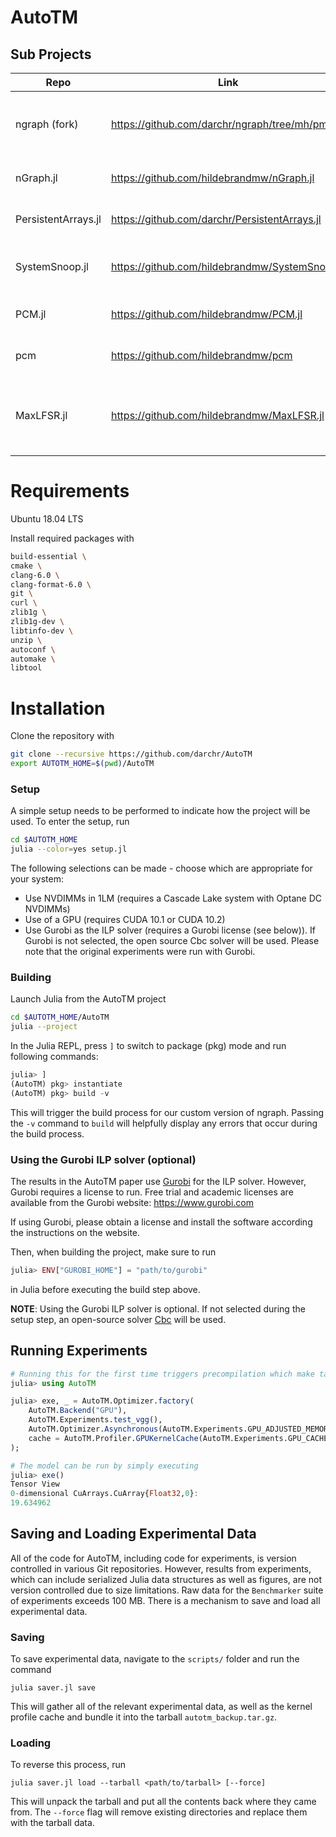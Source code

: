# AutoTM

## Sub Projects

| Repo | Link   | Description |
|------|--------|-------------|
| ngraph (fork)       | https://github.com/darchr/ngraph/tree/mh/pmem  | Customized fork of ngraph source code |
| nGraph.jl           | https://github.com/hildebrandmw/nGraph.jl      | Julia frontend for nGraph             |
| PersistentArrays.jl | https://github.com/darchr/PersistentArrays.jl  | NVDIMM backed arrays |
| SystemSnoop.jl      | https://github.com/hildebrandmw/SystemSnoop.jl | Base System monitoring API |
| PCM.jl              | https://github.com/hildebrandmw/PCM.jl         | Wrapper for Intel [pcm](https://github.com/opcm/pcm)  |
| pcm                 | https://github.com/hildebrandmw/pcm | Customized fork of Intel pcm |
| MaxLFSR.jl          | https://github.com/hildebrandmw/MaxLFSR.jl | Maximum length Linear Feedback Shift Registers |

# Requirements

Ubuntu 18.04 LTS

Install required packages with
```sh
build-essential \
cmake \
clang-6.0 \
clang-format-6.0 \
git \
curl \
zlib1g \
zlib1g-dev \
libtinfo-dev \
unzip \
autoconf \
automake \
libtool
```

# Installation

Clone the repository with
```sh
git clone --recursive https://github.com/darchr/AutoTM
export AUTOTM_HOME=$(pwd)/AutoTM
```

### Setup

A simple setup needs to be performed to indicate how the project will be used.
To enter the setup, run
```sh
cd $AUTOTM_HOME
julia --color=yes setup.jl
```
The following selections can be made - choose which are appropriate for your system:
* Use NVDIMMs in 1LM (requires a Cascade Lake system with Optane DC NVDIMMs)
* Use of a GPU (requires CUDA 10.1 or CUDA 10.2)
* Use Gurobi as the ILP solver (requires a Gurobi license (see below)).
    If Gurobi is not selected, the open source Cbc solver will be used.
    Please note that the original experiments were run with Gurobi.
    
### Building

Launch Julia from the AutoTM project
```sh
cd $AUTOTM_HOME/AutoTM
julia --project
```

In the Julia REPL, press `]` to switch to package (pkg) mode and run following commands:
```julia
julia> ]
(AutoTM) pkg> instantiate
(AutoTM) pkg> build -v
```
This will trigger the build process for our custom version of ngraph.
Passing the `-v` command to `build` will helpfully display any errors that occur during the build process.

### Using the Gurobi ILP solver (optional)

The results in the AutoTM paper use [Gurobi](https://www.gurobi.com) for the ILP solver.
However, Gurobi requires a license to run.
Free trial and academic licenses are available from the Gurobi website: https://www.gurobi.com

If using Gurobi, please obtain a license and install the software according the instructions on the website.

Then, when building the project, make sure to run
```julia
julia> ENV["GUROBI_HOME"] = "path/to/gurobi"
```
in Julia before executing the build step above.

**NOTE**: Using the Gurobi ILP solver is optional.
If not selected during the setup step, an open-source solver [Cbc](https://projects.coin-or.org/Cbc) will be used.

## Running Experiments

```julia
# Running this for the first time triggers precompilation which make take a couple minutes
julia> using AutoTM

julia> exe, _ = AutoTM.Optimizer.factory(
    AutoTM.Backend("GPU"),
    AutoTM.Experiments.test_vgg(),
    AutoTM.Optimizer.Asynchronous(AutoTM.Experiments.GPU_ADJUSTED_MEMORY);
    cache = AutoTM.Profiler.GPUKernelCache(AutoTM.Experiments.GPU_CACHE)
);

# The model can be run by simply executing
julia> exe()
Tensor View
0-dimensional CuArrays.CuArray{Float32,0}:
19.634962
```

## Saving and Loading Experimental Data

All of the code for AutoTM, including code for experiments, is version controlled in various Git repositories.
However, results from experiments, which can include serialized Julia data structures as well as figures, are not version controlled due to size limitations.
Raw data for the `Benchmarker` suite of experiments exceeds 100 MB.
There is a mechanism to save and load all experimental data.

### Saving

To save experimental data, navigate to the `scripts/` folder and run the command
```
julia saver.jl save
```
This will gather all of the relevant experimental data, as well as the kernel profile cache and bundle it into the tarball `autotm_backup.tar.gz`.

### Loading
To reverse this process, run
```
julia saver.jl load --tarball <path/to/tarball> [--force]
```
This will unpack the tarball and put all the contents back where they came from.
The `--force` flag will remove existing directories and replace them with the tarball data.
